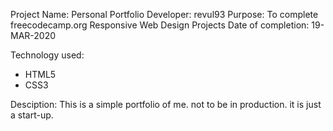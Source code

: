 Project Name: Personal Portfolio
Developer: revul93
Purpose: To complete freecodecamp.org Responsive Web Design Projects
Date of completion: 19-MAR-2020

Technology used:
  - HTML5
  - CSS3

Desciption:
  This is a simple portfolio of me. not to be in production. it is just a start-up.
